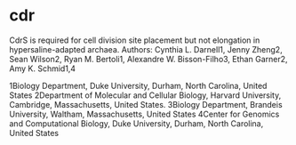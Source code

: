 # cdr
CdrS is required for cell division site placement but not elongation in hypersaline-adapted archaea. 
Authors: Cynthia L. Darnell1, Jenny Zheng2, Sean Wilson2, Ryan M. Bertoli1, Alexandre W. Bisson-Filho3, Ethan Garner2, Amy K. Schmid1,4

1Biology Department, Duke University, Durham, North Carolina, United States
2Department of Molecular and Cellular Biology, Harvard University, Cambridge, Massachusetts, United States.
3Biology Department, Brandeis University, Waltham, Massachusetts, United States
4Center for Genomics and Computational Biology, Duke University, Durham, North Carolina, United States

## 
